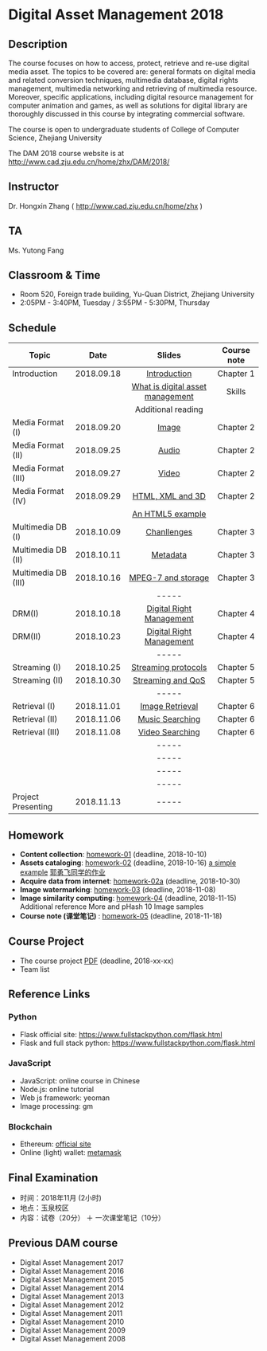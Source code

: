 # Digital Asset Management 2018

## Description
The course focuses on how to access, protect, retrieve and re-use digital media asset. The topics to be covered are: general formats on digital media and related conversion techniques, multimedia database, digital rights management, multimedia networking and retrieving of multimedia resource. Moreover, specific applications, including digital resource management for computer animation and games, as well as solutions for digital library are thoroughly discussed in this course by integrating commercial software.

The course is open to undergraduate students of College of Computer Science, Zhejiang University

The DAM 2018 course website is at http://www.cad.zju.edu.cn/home/zhx/DAM/2018/

## Instructor
Dr. Hongxin Zhang ( http://www.cad.zju.edu.cn/home/zhx )

## TA
Ms. Yutong Fang

## Classroom & Time
- Room 520, Foreign trade building, Yu-Quan District, Zhejiang University
- 2:05PM - 3:40PM, Tuesday / 3:55PM - 5:30PM, Thursday

## Schedule
|   Topic           |     Date     |                  Slides                                   |   Course note      |          
| ----------------  |:------------:|:---------------------------------------------------------:|:------------------:|
|  Introduction     |  2018.09.18  |  [Introduction](pdf/dam2018-00.pdf)                       |   Chapter 1        |
|                   |              |  [What is digital asset management](pdf/dam2018-01.pdf)   |   Skills           |
|                   |              |  Additional reading                                       |                    |
|Media Format (I)   |  2018.09.20  |  [Image](pdf/dam2018-02.pdf)                              |   Chapter 2        |
|Media Format (II)  |  2018.09.25  |  [Audio](pdf/dam2018-03.pdf)                              |   Chapter 2        |
|Media Format (III) |  2018.09.27  |  [Video](pdf/dam2018-04.pdf)                              |   Chapter 2        |
|Media Format (IV)  |  2018.09.29  |  [HTML, XML and 3D](pdf/dam2018-05.pdf)                   |   Chapter 2        |
|                   |              |  [An HTML5 example](examples/html5)                       |                    |
|Multimedia DB (I)  |  2018.10.09  |  [Chanllenges](pdf/dam2018-06.pdf)                        |   Chapter 3        |
|Multimedia DB (II) |  2018.10.11  |  [Metadata](pdf/dam2018-07.pdf)                           |   Chapter 3        |
|Multimedia DB (III)|  2018.10.16  |  [MPEG-7 and storage](pdf/dam2018-08.pdf)                 |   Chapter 3        |
|                   |              |  -----                                                    |                    |
|DRM(I)             |  2018.10.18  |  [Digital Right Management](pdf/dam2018-09.pdf)           |   Chapter 4        |
|DRM(II)            |  2018.10.23  |  [Digital Right Management](pdf/dam2018-10.pdf)           |   Chapter 4        |
|                   |              |  -----                                                    |                    |
|Streaming (I)      |  2018.10.25  |  [Streaming protocols](pdf/dam2018-11.pdf)                |   Chapter 5        |
|Streaming (II)     |  2018.10.30  |  [Streaming and QoS](pdf/dam2018-12.pdf)                  |   Chapter 5        |
|                   |              |  -----                                                    |                    |
|Retrieval (I)      |  2018.11.01  |  [Image Retrieval](pdf/dam2018-13.pdf)                    |   Chapter 6        |
|Retrieval (II)     |  2018.11.06  |  [Music Searching](pdf/dam2018-14.pdf)                    |   Chapter 6        |
|Retrieval (III)    |  2018.11.08  |  [Video Searching](pdf/dam2018-15.pdf)                    |   Chapter 6        |
|                   |              |  -----                                                    |                    |
|                   |              |  -----                                                    |                    |
|                   |              |  -----                                                    |                    |
|                   |              |  -----                                                    |                    |
|Project Presenting |  2018.11.13  |  -----                                                    |                    |


## Homework
- **Content collection**: [homework-01](pdf/dam2018-hw01.pdf) (deadline, 2018-10-10)
- **Assets cataloging**: [homework-02](pdf/dam2018-hw02.pdf) (deadline, 2018-10-16)  [a simple example](https://www.midifan.com) [郭勇飞同学的作业]( ... ) 
- **Acquire data from internet**: [homework-02a](pdf/dam2018-hw02a.pdf) (deadline, 2018-10-30)
- **Image watermarking**: [homework-03](pdf/dam2018-hw03.pdf) (deadline, 2018-11-08)
- **Image similarity computing**: [homework-04](pdf/dam2018-hw04.pdf) (deadline, 2018-11-15) Additional reference More and pHash 10 Image samples
- **Course note (课堂笔记)** : [homework-05](pdf/dam2018-hw05.pdf) (deadline, 2018-11-18)

## Course Project
- The course project [PDF](pdf/dam2018-project.pdf) (deadline, 2018-xx-xx)
- Team list

## Reference Links

### Python
- Flask official site: https://www.fullstackpython.com/flask.html
- Flask and full stack python: https://www.fullstackpython.com/flask.html


### JavaScript
- JavaScript: online course in Chinese
- Node.js: online tutorial
- Web js framework: yeoman
- Image processing: gm

### Blockchain
- Ethereum: [official site](https://www.ethereum.org/)
- Online (light) wallet: [metamask](https://metamask.io/)


## Final Examination
+ 时间：2018年11月 (2小时)
+ 地点：玉泉校区
+ 内容：试卷（20分） ＋ 一次课堂笔记（10分）

## Previous DAM course
+ Digital Asset Management 2017
+ Digital Asset Management 2016
+ Digital Asset Management 2015
+ Digital Asset Management 2014
+ Digital Asset Management 2013
+ Digital Asset Management 2012
+ Digital Asset Management 2011
+ Digital Asset Management 2010
+ Digital Asset Management 2009
+ Digital Asset Management 2008
